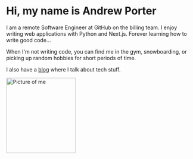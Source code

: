 # Hi, my name is Andrew Porter

I am a remote Software Engineer at GitHub on the billing team. I enjoy writing web applications with Python and Next.js. Forever learning how to write good code...

When I'm not writing code, you can find me in the gym, snowboarding, or picking up random hobbies for short periods of time.

I also have a [blog](/blog) where I talk about tech stuff.

<img src="/me_rounded.webp" alt="Picture of me" width="186" height="202" />
